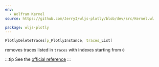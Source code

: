 ```yaml
---
env:
  - Wolfram Kernel
source: https://github.com/JerryI/wljs-plotly/blob/dev/src/Kernel.wl

package: wljs-plotly
---
```

```mathematica
PlotlyDeleteTraces[p_PlotlyInstance, traces_List]
```

removes traces listed in `traces` with indexes starting from `0`

:::tip
See the [official reference](https://plotly.com/javascript/plotlyjs-function-reference/)
:::